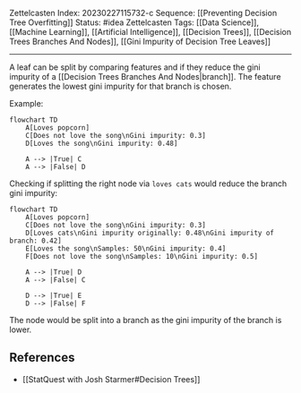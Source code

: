 Zettelcasten Index: 20230227115732-c
Sequence: [[Preventing Decision Tree Overfitting]]
Status: #idea
Zettelcasten Tags: [[Data Science]], [[Machine Learning]], [[Artificial Intelligence]], [[Decision Trees]], [[Decision Trees Branches And Nodes]], [[Gini Impurity of Decision Tree Leaves]]

---

A leaf can be split by comparing features and if they reduce the gini impurity of a [[Decision Trees Branches And Nodes|branch]]. The feature generates the lowest gini impurity for that branch is chosen.

Example:

```mermaid
flowchart TD
    A[Loves popcorn]
    C[Does not love the song\nGini impurity: 0.3]
    D[Loves the song\nGini impurity: 0.48]

    A --> |True| C
    A --> |False| D
```

Checking if splitting the right node via `loves cats` would reduce the branch gini impurity:
```mermaid
flowchart TD
    A[Loves popcorn]
    C[Does not love the song\nGini impurity: 0.3]
    D[Loves cats\nGini impurity originally: 0.48\nGini impurity of branch: 0.42]
    E[Loves the song\nSamples: 50\nGini impurity: 0.4]
    F[Does not love the song\nSamples: 10\nGini impurity: 0.5]

    A --> |True| D
    A --> |False| C

    D --> |True| E
    D --> |False| F
```
The node would be split into a branch as the gini impurity of the branch is lower.

## References
- [[StatQuest with Josh Starmer#Decision Trees]]
